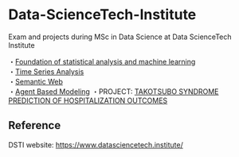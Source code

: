 # Data-ScienceTech-Institute
Exam and projects during MSc in Data Science at Data ScienceTech Institute

・[Foundation of statistical analysis and machine learning](https://github.com/kwdaisuke/Data-ScienceTech-Institute/blob/main/FSML%20Exam.pdf) \
・[Time Series Analysis](Time-Series.pdf) \
・[Semantic Web](SemanticWeb.pdf) \
・[Agent Based Modeling](https://github.com/kwdaisuke/Data-ScienceTech-Institute/blob/main/ABM_Retail_DalsukeKuwabara.pdf)
・PROJECT: [TAKOTSUBO SYNDROME PREDICTION OF HOSPITALIZATION OUTCOMES](https://github.com/kwdaisuke/Takotsubo-Syndrome-Prediction-of-Hospitalization-Outcomes)

## Reference
DSTI website: https://www.datasciencetech.institute/
